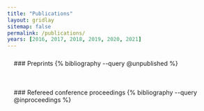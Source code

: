 ```yaml
---
title: "Publications"
layout: gridlay
sitemap: false
permalink: /publications/
years: [2016, 2017, 2018, 2019, 2020, 2021]
---
```


<style>
.jumbotron{
    padding:3%;
    padding-bottom:10px;
    padding-top:10px;
    margin-top:10px;
    margin-bottom:30px;
}
</style>

<div class="jumbotron">
### Preprints
{% bibliography --query @unpublished %}
</div>

[//]: # (<div class="jumbotron">)

[//]: # (### Refereed journal articles)

[//]: # ({% bibliography --query @article %})

[//]: # (</div>)

<div class="jumbotron">
### Refereed conference proceedings
{% bibliography --query @inproceedings %}
</div>
